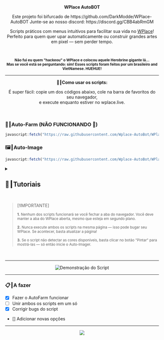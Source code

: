 
<p align="center"><strong>WPlace AutoBOT</strong></p>
<p align="center">
Este projeto foi bifurcado de https://github.com/DarkModde/WPlace-AutoBOT
Junte-se ao nosso discord: https://discord.gg/CBB4abRmGM
</p>
<p align="center">
  Scripts práticos com menus intuitivos para facilitar sua vida no <a href="https://wplace.live" target="_blank">WPlace</a>!<br>
  Perfeito para quem quer upar automaticamente ou construir grandes artes em pixel — sem perder tempo.
</p>

<br>

<p align="center">
  <sub><strong>Não fui eu quem "hackeou" o WPlace e colocou aquele Herobrine gigante lá...<br>
  Mas se você está se perguntando: sim! Esses scripts foram feitos por um brasileiro and VietNamese. HUEHUE!</strong></sub>
</p>

---

<p align="center"><strong>🚀┃Como usar os scripts:</strong></p>

<p align="center">
  É super fácil: copie um dos códigos abaixo, cole na barra de favoritos do seu navegador,<br>
  e execute enquanto estiver no wplace.live.
</p>

<br>

### 🎯┃Auto-Farm (NÃO FUNCIONANDO 🚫)

```js
javascript:fetch("https://raw.githubusercontent.com/Wplace-AutoBot/WPlace-AutoBOT/refs/heads/main/Auto-Farm.js").then(t=>t.text()).then(eval);
```

### 🖼️┃Auto-Image

```js
javascript:fetch("https://raw.githubusercontent.com/Wplace-AutoBot/WPlace-AutoBOT/refs/heads/main/Auto-Image.js").then(t=>t.text()).then(eval);
```

<details>
  <summary><h2>📖┃Tutoriais</h2></summary>

---

![Parte 1](https://i.imgur.com/wpo8kbW.png)

---

![Parte 2](https://i.imgur.com/wv5gP2t.png)

---

![Parte 3](https://i.imgur.com/SgyvFQU.png)

</details>



<br>

> [!IMPORTANTE]
> <p><sub><strong>1.</strong> Nenhum dos scripts funcionará se você fechar a aba do navegador. Você deve manter a aba do WPlace aberta, mesmo que esteja em segundo plano.</sub></p>
> <p><sub><strong>2.</strong> Nunca execute ambos os scripts na mesma página — isso pode bugar seu WPlace. Se acontecer, basta atualizar a página!</sub></p>
> <p><sub><strong>3.</strong> Se o script não detectar as cores disponíveis, basta clicar no botão "Pintar" para mostrá-las — só então inicie o Auto-Imager.</sub></p>

<br>

---

<p align="center">
  <img src="https://i.imgur.com/VbHh9jI.png" alt="Demonstração do Script"/>
</p>

---

### 📋┃A fazer

- [x] Fazer o AutoFarm funcionar
- [ ] Unir ambos os scripts em um só  
- [x] Corrigir bugs do script  
- [] Adicionar novas opções

---

<p align="center">
  <a href="#"><img src="https://komarev.com/ghpvc/?username=WPlace-AutoBOT&style=for-the-badge&label=Views:&color=gray"/></a>
</p>
